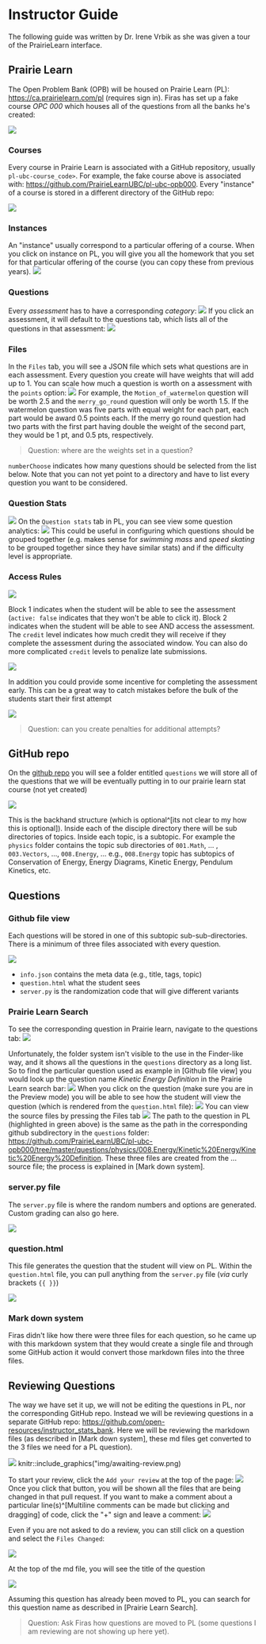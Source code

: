 # Instructor Guide

The following guide was written by Dr. Irene Vrbik as she was given a tour of the PrairieLearn interface.

## Prairie Learn

The Open Problem Bank (OPB) will be housed on Prairie Learn (PL): https://ca.prairielearn.com/pl (requires sign in).  Firas has set up a fake course _OPC 000_ which houses all of the questions from all the banks he's created:

![](instructors_images/irene_intro/prairie-learn-course-list.png)


### Courses

Every course in Prairie Learn is associated with a GitHub repository, usually `pl-ubc-course_code>`.  For example, the fake course above is associated with: https://github.com/PrairieLearnUBC/pl-ubc-opb000.  Every "instance" of a course is stored in a different directory of the GitHub repo:

![](instructors_images/irene_intro/courseinstances.png)

### Instances

An "instance" usually correspond to a particular offering of a course.  When you click on instance on PL, you will give you all the homework that you set for that particular offering of the course (you can copy these from previous years).
![](instructors_images/irene_intro/pl-course-instance.png)

### Questions

Every _assessment_ has to have a corresponding _category_:
![](instructors_images/irene_intro/category-assessment.png)
If you click an assessment, it will default to the questions tab, which lists all of the questions in that assessment:
![](instructors_images/irene_intro/assessment-questions.png)

### Files

In the `Files` tab, you will see a JSON file which sets what questions are in each assessment. Every question you create will have weights that will add up to 1. You can scale how much a question is worth on a assessment with the `points` option:
![](instructors_images/irene_intro/json.png)
For example, the `Motion_of_watermelon` question will be worth 2.5 and  the `merry_go_round` question will only be worth 1.5.  If the watermelon question was five parts with equal weight for each part, each part would be award 0.5 points each.  If the merry go round question had two parts with the first part having double the weight of the second part, they would be 1 pt, and 0.5 pts, respectively. 

> Question: where are the weights set in a question?

`numberChoose` indicates how many questions should be selected from the list below.  Note that you can not yet point to a directory and have to list every question you want to be considered.

### Question Stats

![](instructors_images/irene_intro/question-stats.png)
On the `Question stats` tab in PL, you can see view some question analytics:
![](instructors_images/irene_intro/analytics.png)
This could be useful in configuring which questions should be grouped together (e.g. makes sense for _swimming mass_ and _speed skating_ to be grouped together since they have similar stats) and if the difficulty level is appropriate.

### Access Rules

![](instructors_images/irene_intro/PLaccess.png)

Block 1 indicates when the student will be able to see the assessment (`active: false` indicates that they won't be able to click it). Block 2 indicates when the student will be able to see AND access the assessment.  The `credit` level indicates how much credit they will receive if they complete the assessment during the associated window.  You can also do more complicated `credit` levels to penalize late submissions.

![](instructors_images/irene_intro/late-penalty.png)

In addition you could provide some incentive for completing the assessment early. This can be a great way to catch mistakes before the bulk of the students start their first attempt

![](instructors_images/irene_intro/early-reward.png)

> Question: can you create penalties for additional attempts?

## GitHub repo

On the [github repo](https://github.com/PrairieLearnUBC/pl-ubc-opb000) you will see a folder entitled `questions` we will store all of the questions that we will be eventually putting in to our prairie learn stat course (not yet created)

![](instructors_images/irene_intro/github-questions.png)

This is the backhand structure (which is optional^[its not clear to my how this is optional]). Inside each of the disciple directory there will be sub directories of topics.  Inside each topic, is a subtopic.  For example the `physics` folder contains the topic sub directories of `001.Math`, ... , `003.Vectors`, ..., `008.Energy`, ... e.g., `008.Energy` topic has subtopics of 
Conservation of Energy, Energy Diagrams, Kinetic Energy, Pendulum Kinetics, etc.


## Questions 

### Github file view

Each questions will be stored in one of this subtopic sub-sub-directories. There is a minimum of three files associated with every question. 

![](instructors_images/irene_intro/question-folder.png)

- `info.json` contains the meta data (e.g., title, tags, topic)
- `question.html` what the student sees
- `server.py` is the randomization code that will give different variants

### Prairie Learn Search

To see the corresponding question in Prairie learn, navigate to the questions tab:
![](instructors_images/irene_intro/prairie-questions.png)

Unfortunately, the folder system isn't visible to the use in the Finder-like way, and it shows all the questions in the `questions` directory as a long list. So to find the particular question used as example in [Github file view] you would look up the question name _Kinetic Energy Definition_ in the Prairie Learn search bar:
![](instructors_images/irene_intro/prairie-search.png)
When you click on the question (make sure you are in the Preview mode) you will be able to see how the student will view the question (which is rendered from the `question.html` file):
![](instructors_images/irene_intro/prairie-student-view.png)
You can view the source files by pressing the Files tab
![](instructors_images/irene_intro/prairie-file-path.png)
The path to the question in PL (highlighted in green above) is the same as the path in the corresponding github subdirectory in the `questions` folder: https://github.com/PrairieLearnUBC/pl-ubc-opb000/tree/master/questions/physics/008.Energy/Kinetic%20Energy/Kinetic%20Energy%20Definition. These three files are created from the ... source file; the process is explained in [Mark down system].

### server.py file

The `server.py` file is where the random numbers and options are generated. Custom grading can also go here.

![](instructors_images/irene_intro/server-py.png)

### question.html

This file generates the question that the student will view on PL.  Within the `question.html` file, you can pull anything from the `server.py` file (_via_ curly brackets `{{ }}`)

![](instructors_images/irene_intro/question-html.png)

### Mark down system

Firas didn't like how there were three files for each question, so he came up with this markdown system that they would create a single file and through some GitHub action it would convert those markdown files into the three files.



## Reviewing Questions

The way we have set it up, we will not be editing the questions in PL, nor the corresponding GitHub repo.  Instead we will be reviewing questions in a separate GitHub repo: https://github.com/open-resources/instructor_stats_bank.  Here we will be reviewing the markdown files (as described in [Mark down system], these md files get converted to the 3 files we need for a PL question). 


![](instructors_images/irene_intro/github-pull-request.png)
knitr::include_graphics("img/awaiting-review.png)

To start your review, click the `Add your review` at the top of the page: 
![](instructors_images/irene_intro/add-your-review.png)
Once you click that button, you will be shown all the files that are being changed in that pull request.  If you want to make a comment about a particular line(s)^[Multiline comments can be made but clicking and dragging] of code, click the "+" sign and leave a comment:
![](instructors_images/irene_intro/comment.png)


Even if you are not asked to do a review, you can still click on a question  and select the `Files Changed`:

![](instructors_images/irene_intro/sample-question.png)

At the top of the md file, you will see the title of the question

![](instructors_images/irene_intro/question-title.png)

Assuming this question has already been moved to PL, you can search for this question name as described in [Prairie Learn Search].  

> Question: Ask Firas how questions are moved to PL (some questions I am reviewing are not showing up here yet).

